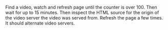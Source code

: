 Find a video, watch and refresh page until the counter is over 100.  Then wait for up to 15 minutes.  Then inspect the HTML source for the origin of the video server the video was served from.  Refresh the page a few times.  It should alternate video servers.